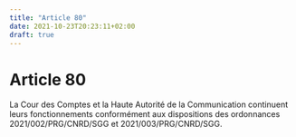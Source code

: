 ```yaml
---
title: "Article 80"
date: 2021-10-23T20:23:11+02:00
draft: true
---
```


# Article 80

La Cour des Comptes et la Haute Autorité de la Communication continuent leurs fonctionnements conformément aux dispositions des ordonnances 2021/002/PRG/CNRD/SGG et 2021/003/PRG/CNRD/SGG.
